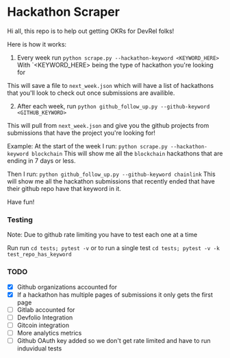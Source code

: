 # Hackathon Scraper

Hi all, this repo is to help out getting OKRs for DevRel folks!

Here is how it works:

1. Every week run `python scrape.py --hackathon-keyword <KEYWORD_HERE>`
With `<KEYWORD_HERE> being the type of hackathon you're looking for

This will save a file to `next_week.json` which will have a list of hackathons that you'll look to check out once submissions are availible. 

2. After each week, run `python github_follow_up.py --github-keyword <GITHUB_KEYWORD>`

This will pull from `next_week.json` and give you the github projects from submissions that have the project you're looking for!

Example:
At the start of the week I run:
`python scrape.py --hackathon-keyword blockchain`
This will show me all the `blockchain` hackathons that are ending in 7 days or less.

Then I run:
`python github_follow_up.py --github-keyword chainlink`
This will show me all the hackathon submissions that recently ended that have their github repo have that keyword in it.

Have fun!

### Testing
Note: Due to github rate limiting you have to test each one at a time

Run run `cd tests; pytest -v` or to run a single test `cd tests; pytest -v -k test_repo_has_keyword`

### TODO
- [x] Github organizations accounted for
- [x] If a hackathon has multiple pages of submissions it only gets the first page
- [ ] Gitlab accounted for
- [ ] Devfolio Integration
- [ ] Gitcoin integration
- [ ] More analytics metrics 
- [ ] Github OAuth key added so we don't get rate limited and have to run induvidual tests